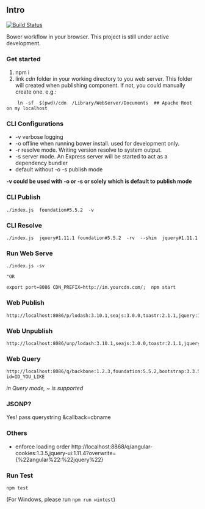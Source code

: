 ## Intro
[![Build Status](https://travis-ci.org/pwang2/brower.svg?branch=master)](https://travis-ci.org/pwang2/brower)

Bower workflow in your browser. This project is still under active development. 

### Get started

1. npm i
1. link *cdn* folder in your working directory to you web server. This folder will created when publishing component.  If not, you could manually create one.
e.g.:

```
    ln -sf  $(pwd)/cdn  /Library/WebServer/Documents  ## Apache Root on my localhost  
```


### CLI Configurations
* -v verbose logging
* -o offline when running bower install. used for development only.
* -r resolve mode. Writing version resolve to system output. 
* -s server mode. An Express server will be started to act as a dependency bundler
* default without -o -s publish mode

**-v could be used with -o or -s or solely which is default to publish mode**


### CLI Publish

```
./index.js  foundation#5.5.2  -v
```

### CLI Resolve
```
./index.js  jquery#1.11.1 foundation#5.5.2  -rv  --shim  jquery#1.11.1
```

### Run Web Serve

```
./index.js -sv

"OR

export port=8086 CDN_PREFIX=http://im.yourcdn.com/;  npm start
```

### Web Publish

```
http://localhost:8086/p/lodash:3.10.1,seajs:3.0.0,toastr:2.1.1,jquery:1.11.1,jquery:2.1.4
```

### Web Unpublish

```
http://localhost:8086/unp/lodash:3.10.1,seajs:3.0.0,toastr:2.1.1,jquery:1.11.1,jquery:2.1.4
```

### Web Query

```
http://localhost:8086/q/backbone:1.2.3,foundation:5.5.2,bootstrap:3.3.5,d3:3.3.5,jquery:1.11.1/shim/jquery:1.11.1,d3:3.3.3?id=ID_YOU_LIKE
```
*in Query mode, ~ is supported*

### JSONP?
Yes! pass querystring &callback=cbname

### Others

* enforce loading order
http://localhost:8868/q/angular-cookies:1.3.5,jquery-ui:1.11.4?overwrite={%22angular%22:%22jquery%22}

### Run Test
`npm test`

(For Windows, please run `npm run wintest`)


